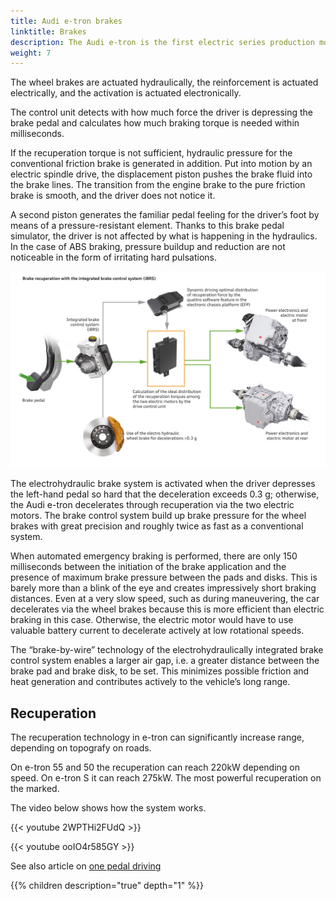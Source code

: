 ```yaml
---
title: Audi e-tron brakes
linktitle: Brakes 
description: The Audi e-tron is the first electric series production model uses an electrohydraulically integrated brake control system.
weight: 7
---
```

The wheel brakes are actuated hydraulically, the reinforcement is actuated electrically, and the activation is actuated electronically.

The control unit detects with how much force the driver is depressing the brake pedal and calculates how much braking torque is needed within milliseconds.

If the recuperation torque is not sufficient, hydraulic pressure for the conventional friction brake is generated in addition. Put into motion by an electric spindle drive,
the displacement piston pushes the brake fluid into the brake lines. The transition from the engine brake to the pure friction brake is smooth, and the driver does not notice it.

A second piston generates the familiar pedal feeling for the driver’s foot by means of a pressure-resistant element. Thanks to this brake pedal simulator,
the driver is not affected by what is happening in the hydraulics. In the case of ABS braking, pressure buildup and reduction are not noticeable in the form of irritating hard pulsations.

![bilde](brakesystem.jpg "Audi e-tron brakesystem")

The electrohydraulic brake system is activated when the driver depresses the left-hand pedal so hard that the deceleration exceeds 0.3 g; otherwise, the Audi e-tron decelerates
through recuperation via the two electric motors. The brake control system build up brake pressure for the wheel brakes with great precision and roughly twice as fast as a conventional system.

When automated emergency braking is performed, there are only 150 milliseconds between the initiation of the brake application and the presence of maximum brake pressure between the pads and disks.
This is barely more than a blink of the eye and creates impressively short braking distances. Even at a very slow speed, such as during maneuvering, the car decelerates via the wheel brakes because this is more efficient than electric braking in this case. 
Otherwise, the electric motor would have to use valuable battery current to decelerate actively at low rotational speeds.

The “brake-by-wire” technology of the electrohydraulically integrated brake control system enables a larger air gap, i.e. a greater distance between the brake pad and brake disk, to be set.
This minimizes possible friction and heat generation and contributes actively to the vehicle’s long range.

## Recuperation

The recuperation technology in e-tron can significantly increase range, depending on topografy on roads.

On e-tron 55 and 50 the recuperation can reach 220kW depending on speed. On e-tron S it can reach 275kW. The most powerful recuperation on the marked.

The video below shows how the system works. 

{{< youtube 2WPTHi2FUdQ >}}

{{< youtube ooIO4r585GY >}}

See also article on [one pedal driving](/guides/onepedaldriving/)

{{% children description="true" depth="1" %}}
